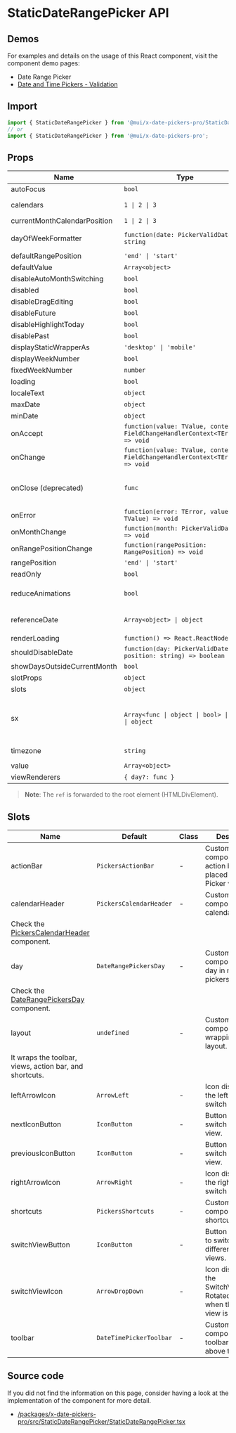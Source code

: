 # StaticDateRangePicker API

## Demos

For examples and details on the usage of this React component, visit the component demo pages:

- Date Range Picker
- [Date and Time Pickers - Validation](/x/react-date-pickers/validation/)

## Import

```jsx
import { StaticDateRangePicker } from '@mui/x-date-pickers-pro/StaticDateRangePicker';
// or
import { StaticDateRangePicker } from '@mui/x-date-pickers-pro';
```

## Props

| Name | Type | Default | Required | Description |
|------|------|---------|----------|-------------|
| autoFocus | `bool` | - | No |  |
| calendars | `1 \| 2 \| 3` | `1 if `displayStaticWrapperAs === 'mobile'`, 2 otherwise.` | No |  |
| currentMonthCalendarPosition | `1 \| 2 \| 3` | `1` | No |  |
| dayOfWeekFormatter | `function(date: PickerValidDate) => string` | `(date: PickerValidDate) => adapter.format(date, 'weekdayShort').charAt(0).toUpperCase()` | No |  |
| defaultRangePosition | `'end' \| 'start'` | `'start'` | No |  |
| defaultValue | `Array<object>` | - | No |  |
| disableAutoMonthSwitching | `bool` | `false` | No |  |
| disabled | `bool` | `false` | No |  |
| disableDragEditing | `bool` | `false` | No |  |
| disableFuture | `bool` | `false` | No |  |
| disableHighlightToday | `bool` | `false` | No |  |
| disablePast | `bool` | `false` | No |  |
| displayStaticWrapperAs | `'desktop' \| 'mobile'` | `"mobile"` | No |  |
| displayWeekNumber | `bool` | - | No |  |
| fixedWeekNumber | `number` | - | No |  |
| loading | `bool` | `false` | No |  |
| localeText | `object` | - | No |  |
| maxDate | `object` | `2099-12-31` | No |  |
| minDate | `object` | `1900-01-01` | No |  |
| onAccept | `function(value: TValue, context: FieldChangeHandlerContext<TError>) => void` | - | No |  |
| onChange | `function(value: TValue, context: FieldChangeHandlerContext<TError>) => void` | - | No |  |
| onClose (deprecated) | `func` | - | No | ⚠️ Please avoid using as it will be removed in next major version. |
| onError | `function(error: TError, value: TValue) => void` | - | No |  |
| onMonthChange | `function(month: PickerValidDate) => void` | - | No |  |
| onRangePositionChange | `function(rangePosition: RangePosition) => void` | - | No |  |
| rangePosition | `'end' \| 'start'` | - | No |  |
| readOnly | `bool` | `false` | No |  |
| reduceAnimations | `bool` | ``@media(prefers-reduced-motion: reduce)` || `navigator.userAgent` matches Android <10 or iOS <13` | No |  |
| referenceDate | `Array<object> \| object` | `The closest valid date-time using the validation props, except callbacks like `shouldDisable<...>`.` | No |  |
| renderLoading | `function() => React.ReactNode` | `() => "..."` | No |  |
| shouldDisableDate | `function(day: PickerValidDate, position: string) => boolean` | - | No |  |
| showDaysOutsideCurrentMonth | `bool` | `false` | No |  |
| slotProps | `object` | `{}` | No |  |
| slots | `object` | `{}` | No |  |
| sx | `Array<func \| object \| bool> \| func \| object` | - | No | The system prop that allows defining system overrides as well as additional CSS styles. |
| timezone | `string` | `The timezone of the `value` or `defaultValue` prop is defined, 'default' otherwise.` | No |  |
| value | `Array<object>` | - | No |  |
| viewRenderers | `{ day?: func }` | - | No |  |

> **Note**: The `ref` is forwarded to the root element (HTMLDivElement).

## Slots

| Name | Default | Class | Description |
|------|---------|-------|-------------|
| actionBar | `PickersActionBar` | - | Custom component for the action bar, it is placed below the Picker views. |
| calendarHeader | `PickersCalendarHeader` | - | Custom component for calendar header.
Check the [PickersCalendarHeader](https://mui.com/x/api/date-pickers/pickers-calendar-header/) component. |
| day | `DateRangePickersDay` | - | Custom component for day in range pickers.
Check the [DateRangePickersDay](https://mui.com/x/api/date-pickers/date-range-picker-day/) component. |
| layout | `undefined` | - | Custom component for wrapping the layout.
It wraps the toolbar, views, action bar, and shortcuts. |
| leftArrowIcon | `ArrowLeft` | - | Icon displayed in the left view switch button. |
| nextIconButton | `IconButton` | - | Button allowing to switch to the right view. |
| previousIconButton | `IconButton` | - | Button allowing to switch to the left view. |
| rightArrowIcon | `ArrowRight` | - | Icon displayed in the right view switch button. |
| shortcuts | `PickersShortcuts` | - | Custom component for the shortcuts. |
| switchViewButton | `IconButton` | - | Button displayed to switch between different calendar views. |
| switchViewIcon | `ArrowDropDown` | - | Icon displayed in the SwitchViewButton. Rotated by 180° when the open view is `year`. |
| toolbar | `DateTimePickerToolbar` | - | Custom component for the toolbar rendered above the views. |

## Source code

If you did not find the information on this page, consider having a look at the implementation of the component for more detail.

- [/packages/x-date-pickers-pro/src/StaticDateRangePicker/StaticDateRangePicker.tsx](https://github.com/mui/material-ui/tree/HEAD/packages/x-date-pickers-pro/src/StaticDateRangePicker/StaticDateRangePicker.tsx)